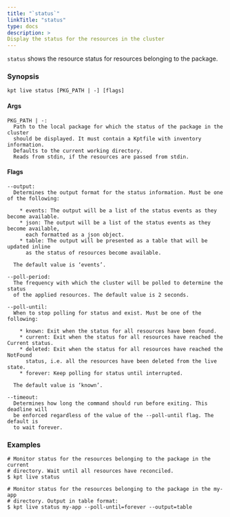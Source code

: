 ```yaml
---
title: "`status`"
linkTitle: "status"
type: docs
description: >
Display the status for the resources in the cluster
---
```


<!--mdtogo:Short
    Display shows the status for the resources in the cluster
-->

`status` shows the resource status for resources belonging to the package.

### Synopsis

<!--mdtogo:Long-->

```
kpt live status [PKG_PATH | -] [flags]
```

#### Args

```
PKG_PATH | -:
  Path to the local package for which the status of the package in the cluster
  should be displayed. It must contain a Kptfile with inventory information.
  Defaults to the current working directory.
  Reads from stdin, if the resources are passed from stdin.
```

#### Flags

```
--output:
  Determines the output format for the status information. Must be one of the following:

    * events: The output will be a list of the status events as they become available.
    * json: The output will be a list of the status events as they become available,
      each formatted as a json object.
    * table: The output will be presented as a table that will be updated inline
      as the status of resources become available.

  The default value is ‘events’.

--poll-period:
  The frequency with which the cluster will be polled to determine the status
  of the applied resources. The default value is 2 seconds.

--poll-until:
  When to stop polling for status and exist. Must be one of the following:

    * known: Exit when the status for all resources have been found.
    * current: Exit when the status for all resources have reached the Current status.
    * deleted: Exit when the status for all resources have reached the NotFound
      status, i.e. all the resources have been deleted from the live state.
    * forever: Keep polling for status until interrupted.

  The default value is ‘known’.

--timeout:
  Determines how long the command should run before exiting. This deadline will
  be enforced regardless of the value of the --poll-until flag. The default is
  to wait forever.
```

<!--mdtogo-->

### Examples

<!--mdtogo:Examples-->

```shell
# Monitor status for the resources belonging to the package in the current
# directory. Wait until all resources have reconciled.
$ kpt live status
```

```shell
# Monitor status for the resources belonging to the package in the my-app
# directory. Output in table format:
$ kpt live status my-app --poll-until=forever --output=table
```

<!--mdtogo-->

[inventory template]: /reference/cli/live/apply/#prune
